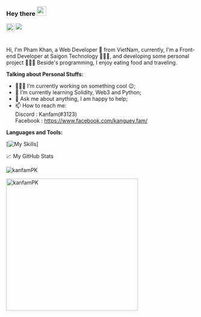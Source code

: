 
<!--
**kanfamPK/kanfamPK** is a ✨ _special_ ✨ repository because its `README.md` (this file) appears on your GitHub profile.

Here are some ideas to get you started:

- 🔭 I’m currently working on ...
- 🌱 I’m currently learning ...
- 👯 I’m looking to collaborate on ...
- 🤔 I’m looking for help with ...
- 💬 Ask me about ...
- 📫 How to reach me: ...
- 😄 Pronouns: ...
- ⚡ Fun fact: ...
-->
### Hey there <img src="https://media.giphy.com/media/hvRJCLFzcasrR4ia7z/giphy.gif" width="25px">
<a href="https://www.linkedin.com/in/khan-pham-20934b1b3/">
  <img align="left" alt="kanfamPK's Linkedn" width="22px" src="https://cdn.jsdelivr.net/npm/simple-icons@v3/icons/linkedin.svg" />
</a>

![](https://visitor-badge.glitch.me/badge?page_id=kanfamPK.kanfamPK)

<br />

Hi, I'm Pham Khan, a Web Developer 🚀 from VietNam, currently, I'm a Front-end Developer at Saigon Technology 🙍🏽‍♂️, and developing some personal project 👨🏽‍💼 Beside's programming, I enjoy eating food and traveling.

 <!-- <img align="right" alt="GIF" src="https://github.com/abhisheknaiidu/abhisheknaiidu/blob/master/code.gif?raw=true" width="500" height="320" />-->
  
**Talking about Personal Stuffs:**

- 👨🏽‍💻 I’m currently working on something cool :wink:;
- 🌱 I’m currently learning Solidity, Web3 and Python; 
- 💬 Ask me about anything, I am happy to help;
- 📫 How to reach me: 
      <br />
      Discord : Kanfam(#3123)
      <br />
      Facebook : https://www.facebook.com/kanguey.fam/

**Languages and Tools:**  

[![My Skills](https://skillicons.dev/icons?i=ts,js,solidity,html,css,angular,react,graphql,nodejs,nestjs,mongodb,postgres,mysql,git)]


📈 My GitHub Stats

<p> <img src="https://github-readme-stats.vercel.app/api?username=kanfamPK&show_icons=true&theme=gruvbox&count_private=true&include_all_commits=true" alt="kanfamPK"/>

<p>
<img width="350px" src="https://github-readme-stats.vercel.app/api/top-langs?username=kanfamPK&show_icons=true&theme=tokyonight&locale=en&hide_border=true&langs_count=10" alt="kanfamPK" />
</p>




